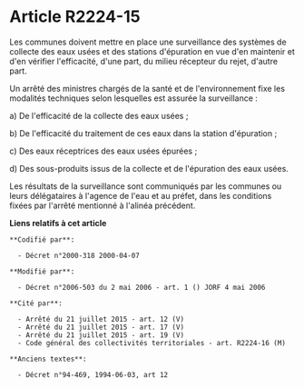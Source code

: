 # Article R2224-15

Les communes doivent mettre en place une surveillance des systèmes de collecte des eaux usées et des stations d'épuration en
vue d'en maintenir et d'en vérifier l'efficacité, d'une part, du milieu récepteur du rejet, d'autre part.

Un arrêté des ministres chargés de la santé et de l'environnement fixe les modalités techniques selon lesquelles est assurée
la surveillance :

a) De l'efficacité de la collecte des eaux usées ;

b) De l'efficacité du traitement de ces eaux dans la station d'épuration ;

c) Des eaux réceptrices des eaux usées épurées ;

d) Des sous-produits issus de la collecte et de l'épuration des eaux usées.

Les résultats de la surveillance sont communiqués par les communes ou leurs délégataires à l'agence de l'eau et au préfet,
dans les conditions fixées par l'arrêté mentionné à l'alinéa précédent.

**Liens relatifs à cet article**

	**Codifié par**:

	  - Décret n°2000-318 2000-04-07

	**Modifié par**:

	  - Décret n°2006-503 du 2 mai 2006 - art. 1 () JORF 4 mai 2006

	**Cité par**:

	  - Arrêté du 21 juillet 2015 - art. 12 (V)
	  - Arrêté du 21 juillet 2015 - art. 17 (V)
	  - Arrêté du 21 juillet 2015 - art. 19 (V)
	  - Code général des collectivités territoriales - art. R2224-16 (M)

	**Anciens textes**:

	  - Décret n°94-469, 1994-06-03, art 12
